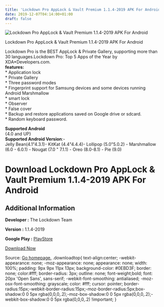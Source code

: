 ```yaml
---
title: 'Lockdown Pro AppLock & Vault Premium 1.1.4-2019 APK For Android'
date: 2019-12-07T04:14:00+01:00
draft: false
---
```


![Lockdown Pro AppLock & Vault Premium 1.1.4-2019 APK For Android](https://i0.wp.com/apkhome.net/wp-content/uploads/2019/11/Lockdown-Pro-AppLock-Vault-Premium-1.1.4-2019.png "Lockdown Pro AppLock & Vault Premium 1.1.4-2019 APK For Android")

  

Lockdown Pro AppLock & Vault Premium 1.1.4-2019 APK For Android

Lockdown Pro is the BEST AppLock & Private Gallery, supporting more than 30 languages.Lockdown Pro: Top 5 Apps of the Year by XDA\*Developers.com.  
**features:**  
\* Application lock  
\* Private Gallery  
\* Three password modes  
\* Fingerprint support for Samsung devices and some devices running Android Marshmallow  
\* smart lock  
\* Observer  
\* False cover  
\* Backup and restore applications saved on Google drive or sdcard.  
\* Random keyboard password.

**Supported Android**  
{4.0 and UP}  
**Supported Android Version**:-  
Jelly Bean(4.1"4.3.1)- KitKat (4.4"4.4.4)- Lollipop (5.0"5.0.2) - Marshmallow (6.0 - 6.0.1) - Nougat (7.0 " 7.1.1) - Oreo (8.0-8.1) - Pie (9.0)

Download Lockdown Pro AppLock & Vault Premium 1.1.4-2019 APK For Android
========================================================================

Additional Information
----------------------

**Developer :** The Lockdown Team

**Version :** 1.1.4-2019

**Google Play :** [PlayStore](https://play.google.com/store/apps/details?id=appplus.mobi.lockdownpro)

  

[Download Now](https://store4app.co/post/lockdown-pro-applock-amp-vault-premium-1-1-4-2019-apk-for-android_1574952041)

  
Source: [Go homepage.](https://store4app.co/post/lockdown-pro-applock-amp-vault-premium-1-1-4-2019-apk-for-android_1574952041) .downloadtop{ text-align:center; -webkit-appearance: none; -moz-appearance: none; appearance: none; width: 100%; padding: 9px 9px 11px 13px; background-color: #0EBD3F; border: none; color:#fff; border-radius: 3px; outline: none; font-weight;bold; font: 20px 'Open Sans', sans-serif; -webkit-font-smoothing: antialiased; -moz-osx-font-smoothing: grayscale; color: #fff; cursor: pointer; border-radius:15px;-webkit-border-radius:15px;-moz-border-radius:5px;box-shadow:0 0 5px rgba(0,0,0,.2);-moz-box-shadow:0 0 5px rgba(0,0,0,.2);-webkit-box-shadow:0 0 5px rgba(0,0,0,.2) !important; }